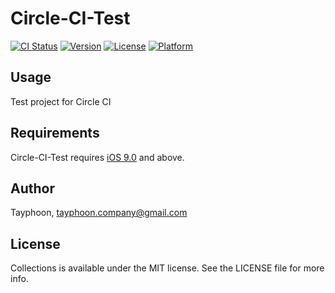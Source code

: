 # Circle-CI-Test

[![CI Status](http://img.shields.io/travis/Tayphoon/Collections.svg?style=flat)](https://travis-ci.org/Tayphoon/Collections)
[![Version](https://img.shields.io/cocoapods/v/Collections.svg?style=flat)](http://cocoapods.org/pods/Collections)
[![License](https://img.shields.io/cocoapods/l/Collections.svg?style=flat)](http://cocoapods.org/pods/Collections)
[![Platform](https://img.shields.io/cocoapods/p/Collections.svg?style=flat)](http://cocoapods.org/pods/Collections)

## Usage

Test project for Circle CI

## Requirements

Circle-CI-Test requires [iOS 9.0](https://developer.apple.com/library/ios/releasenotes/General/WhatsNewIniOS/Articles/iOS9.html) and above.

## Author

Tayphoon, tayphoon.company@gmail.com

## License

Collections is available under the MIT license. See the LICENSE file for more info.

